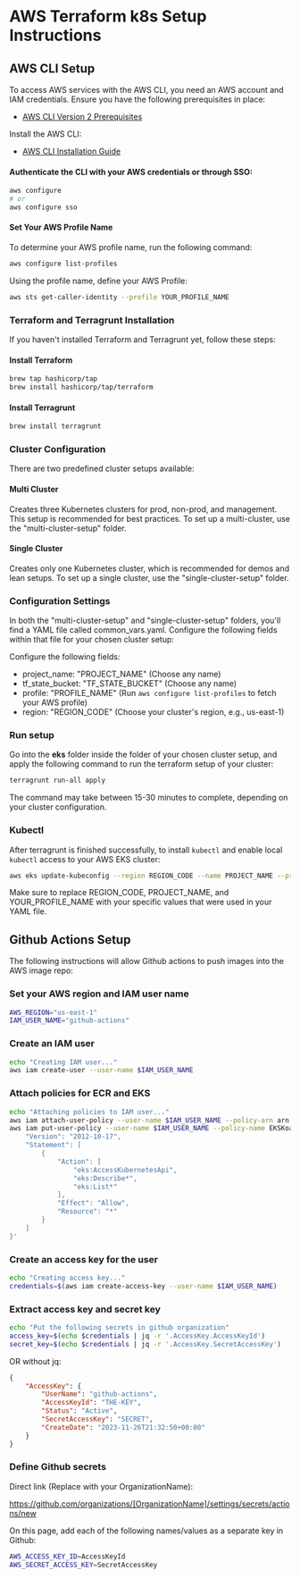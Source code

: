 # AWS Terraform k8s Setup Instructions

## AWS CLI Setup

To access AWS services with the AWS CLI, you need an AWS account and IAM credentials. Ensure you have the following prerequisites in place:

- [AWS CLI Version 2 Prerequisites](https://docs.aws.amazon.com/cli/latest/userguide/getting-started-prereqs.html)

Install the AWS CLI:

- [AWS CLI Installation Guide](https://docs.aws.amazon.com/cli/latest/userguide/getting-started-install.html)

#### Authenticate the CLI with your AWS credentials or through SSO:

```bash
aws configure
# or
aws configure sso
```

#### Set Your AWS Profile Name

To determine your AWS profile name, run the following command:

```bash
aws configure list-profiles
```

Using the profile name, define your AWS Profile:

```bash
aws sts get-caller-identity --profile YOUR_PROFILE_NAME
```

### Terraform and Terragrunt Installation

If you haven't installed Terraform and Terragrunt yet, follow these steps:

#### Install Terraform
```bash
brew tap hashicorp/tap
brew install hashicorp/tap/terraform
```

#### Install Terragrunt
```bash
brew install terragrunt
```

### Cluster Configuration
There are two predefined cluster setups available:

#### Multi Cluster

Creates three Kubernetes clusters for prod, non-prod, and management. This setup is recommended for best practices. To set up a multi-cluster, use the "multi-cluster-setup" folder.

#### Single Cluster
Creates only one Kubernetes cluster, which is recommended for demos and lean setups. To set up a single cluster, use the "single-cluster-setup" folder.

### Configuration Settings

In both the "multi-cluster-setup" and "single-cluster-setup" folders, you'll find a YAML file called common_vars.yaml. Configure the following fields within that file for your chosen cluster setup:

Configure the following fields:
* project_name: "PROJECT_NAME" (Choose any name)
* tf_state_bucket: "TF_STATE_BUCKET" (Choose any name)
* profile: "PROFILE_NAME" (Run `aws configure list-profiles` to fetch your AWS profile)
* region: "REGION_CODE" (Choose your cluster's region, e.g., us-east-1)

### Run setup
Go into the **eks** folder inside the folder of your chosen cluster setup, and apply the following command to run the terraform setup of your cluster:
```bash
terragrunt run-all apply
```
The command may take between 15-30 minutes to complete, depending on your cluster configuration.

### Kubectl
After terragrunt is finished successfully, to install `kubectl` and enable local `kubectl` access to your AWS EKS cluster:

```bash
aws eks update-kubeconfig --region REGION_CODE --name PROJECT_NAME --profile YOUR_PROFILE_NAME
```
Make sure to replace REGION_CODE, PROJECT_NAME, and YOUR_PROFILE_NAME with your specific values that were used in your YAML file.

## Github Actions Setup 
The following instructions will allow Github actions to push images into the AWS image repo:

### Set your AWS region and IAM user name
```bash
AWS_REGION="us-east-1"
IAM_USER_NAME="github-actions"
```

### Create an IAM user
```bash
echo "Creating IAM user..."
aws iam create-user --user-name $IAM_USER_NAME
```

### Attach policies for ECR and EKS
```bash
echo "Attaching policies to IAM user..."
aws iam attach-user-policy --user-name $IAM_USER_NAME --policy-arn arn:aws:iam::aws:policy/AmazonEC2ContainerRegistryFullAccess
aws iam put-user-policy --user-name $IAM_USER_NAME --policy-name EKSKoalaAccessV1 --policy-document '{
    "Version": "2012-10-17",
    "Statement": [
        {
            "Action": [
                "eks:AccessKubernetesApi",
                "eks:Describe*",
                "eks:List*"
            ],
            "Effect": "Allow",
            "Resource": "*"
        }
    ]
}'
```

### Create an access key for the user
```bash
echo "Creating access key..."
credentials=$(aws iam create-access-key --user-name $IAM_USER_NAME)
```

### Extract access key and secret key
```bash
echo "Put the following secrets in github organization"
access_key=$(echo $credentials | jq -r '.AccessKey.AccessKeyId')
secret_key=$(echo $credentials | jq -r '.AccessKey.SecretAccessKey')
```

OR without jq: 

```json
{
    "AccessKey": {
        "UserName": "github-actions",
        "AccessKeyId": "THE-KEY",
        "Status": "Active",
        "SecretAccessKey": "SECRET",
        "CreateDate": "2023-11-26T21:32:50+00:00"
    }
}
```

### Define Github secrets 
Direct link (Replace with your OrganizationName):

https://github.com/organizations/[OrganizationName]/settings/secrets/actions/new

On this page, add each of the following names/values as a separate key in Github:
```bash
AWS_ACCESS_KEY_ID=AccessKeyId
AWS_SECRET_ACCESS_KEY=SecretAccessKey
```
